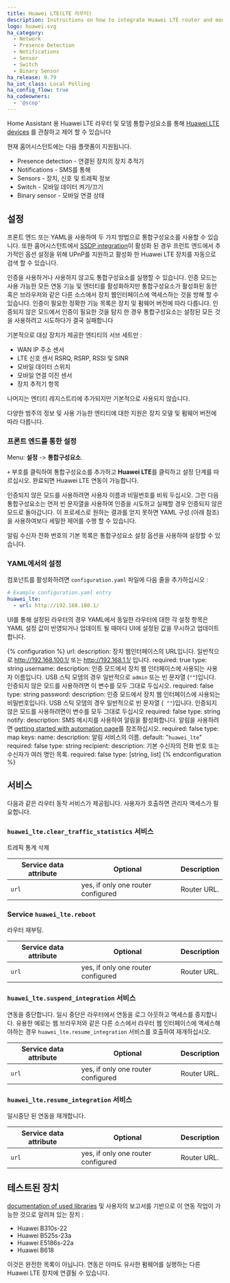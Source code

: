 ```yaml
---
title: Huawei LTE(LTE 라우터)
description: Instructions on how to integrate Huawei LTE router and modem devices with Home Assistant.
logo: huawei.svg
ha_category:
  - Network
  - Presence Detection
  - Notifications
  - Sensor
  - Switch
  - Binary Sensor
ha_release: 0.79
ha_iot_class: Local Polling
ha_config_flow: true
ha_codeowners:
  - '@scop'
---
```


Home Assistant 용 Huawei LTE 라우터 및 모뎀 통합구성요소를 통해 [Huawei LTE devices](https://consumer.huawei.com/en/smart-home/) 를 관찰하고 제어 할 수 있습니다 

현재 홈어시스턴트에는 다음 플랫폼이 지원됩니다.

- Presence detection - 연결된 장치의 장치 추적기 
- Notifications - SMS를 통해
- Sensors - 장치, 신호 및 트레픽 정보
- Switch - 모바일 데이터 켜기/끄기
- Binary sensor - 모바일 연결 상태

## 설정

프론트 엔드 또는 YAML을 사용하여 두 가지 방법으로 통합구성요소를 사용할 수 있습니다. 또한 홈어시스턴트에서 [SSDP integration](../ssdp/)이 활성화 된 경우 프런트 엔드에서 추가적인 옵션 설정을 위해 UPnP를 지원하고 활성화 한 Huawei LTE 장치를 자동으로 검색 할 수 있습니다. 

인증을 사용하거나 사용하지 않고도 통합구성요소를 실행할 수 있습니다. 인증 모드는 사용 가능한 모든 연동 기능 및 엔터티를 활성화하지만 통합구성요소가 활성화된 동안 혹은 브라우저와 같은 다른 소스에서 장치 웹인터페이스에 액세스하는 것을 방해 할 수 있습니다. 인증이 필요한 정확한 기능 목록은 장치 및 펌웨어 버전에 따라 다릅니다. 인증되지 않은 모드에서 인증이 필요한 것을 탐지 한 경우 통합구성요소는 설정된 모든 것을 사용하려고 시도하다가 결국 실패합니다

기본적으로 대상 장치가 제공한 엔티티의 서브 세트만 :

- WAN IP 주소 센서
- LTE 신호 센서 RSRQ, RSRP, RSSI 및 SINR
- 모바일 데이터 스위치
- 모바일 연결 이진 센서
- 장치 추적기 항목

나머지는 엔티티 레지스트리에 추가되지만 기본적으로 사용되지 않습니다.

다양한 범주의 정보 및 사용 가능한 엔티티에 대한 지원은 장치 모델 및 펌웨어 버전에 따라 다릅니다.

### 프론트 엔드를 통한 설정

Menu: **설정** -> **통합구성요소**.

`+` 부호를 클릭하여 통합구성요소를 추가하고 **Huawei LTE**를 클릭하고 설정 단계를 따르십시오. 완료되면 Huawei LTE 연동이 가능합니다.

인증되지 않은 모드를 사용하려면 사용자 이름과 비밀번호를 비워 두십시오. 그런 다음 통합구성요소는 먼저 빈 문자열을 사용하여 인증을 시도하고 실패할 경우 인증되지 않은 모드로 돌아갑니다. 이 프로세스로 원하는 결과를 얻지 못하면 YAML 구성 (아래 참조)을 사용하여보다 세밀한 제어를 수행 할 수 있습니다.

알림 수신자 전화 번호의 기본 목록은 통합구성요소 설정 옵션을 사용하여 설정할 수 있습니다.

### YAML에서의 설정

컴포넌트를 활성화하려면 `configuration.yaml` 파일에 다음 줄을 추가하십시오 :

```yaml
# Example configuration.yaml entry
huawei_lte:
  - url: http://192.168.100.1/
```
UI를 통해 설정된 라우터의 경우 YAML에서 동일한 라우터에 대한 각 설정 항목은 YAML 설정 값이 반영되거나 업데이트 될 때마다 UI에 설정된 값을 무시하고 업데이트합니다.

{% configuration %}
url:
  description: 장치 웹인터페이스의 URL입니다. 일반적으로 http://192.168.100.1/ 또는 http://192.168.1.1/ 입니다.
  required: true
  type: string
username:
  description: 인증 모드에서 장치 웹 인터페이스에 사용되는 사용자 이름입니다. USB 스틱 모뎀의 경우 일반적으로 `admin` 또는 빈 문자열 (`""`)입니다. 인증되지 않은 모드를 사용하려면 이 변수를 모두 그대로 두십시오.
  required: false
  type: string
password:
  description: 인증 모드에서 장치 웹 인터페이스에 사용되는 비밀번호입니다. USB 스틱 모뎀의 경우 일반적으로 빈 문자열 (` ""`)입니다. 인증되지 않은 모드를 사용하려면이 변수를 모두 그대로 두십시오
  required: false
  type: string
notify:
  description: SMS 메시지를 사용하여 알림을 활성화합니다. 알림을 사용하려면 [getting started with automation page](/getting-started/automation/)를 참조하십시오.
  required: false
  type: map
  keys:
    name:
      description: 알림 서비스의 이름.
      default: "`huawei_lte`"
      required: false
      type: string
    recipient:
      description: 기본 수신자의 전화 번호 또는 수신자가 여러 명인 목록.
      required: false
      type: [string, list]
{% endconfiguration %}

## 서비스

다음과 같은 라우터 동작 서비스가 제공됩니다. 사용자가 호출하면 관리자 액세스가 필요합니다.


### `huawei_lte.clear_traffic_statistics` 서비스

트레픽 통계 삭제

| Service data attribute | Optional | Description |
| ---------------------- | -------- | ----------- |
| `url`                  | yes, if only one router configured | Router URL. |

### Service `huawei_lte.reboot`

라우터 재부팅.

| Service data attribute | Optional | Description |
| ---------------------- | -------- | ----------- |
| `url`                  | yes, if only one router configured | Router URL. |

### `huawei_lte.suspend_integration` 서비스

연동을 중단합니다. 일시 중단은 라우터에서 연동을 로그 아웃하고 액세스를 중지합니다.
유용한 예로는 웹 브라우저와 같은 다른 소스에서 라우터 웹 인터페이스에 액세스해야하는 경우
`huawei_lte.resume_integration` 서비스를 호출하여 재개하십시오.

| Service data attribute | Optional | Description |
| ---------------------- | -------- | ----------- |
| `url`                  | yes, if only one router configured | Router URL. |

### `huawei_lte.resume_integration` 서비스

일시중단 된 연동을 재개합니다.

| Service data attribute | Optional | Description |
| ---------------------- | -------- | ----------- |
| `url`                  | yes, if only one router configured | Router URL. |

## 테스트된 장치

[documentation of used libraries](https://github.com/Salamek/huawei-lte-api/#huawei-lte-api) 및 사용자의 보고서를 기반으로 이 연동 작업이 가능한 것으로 알려져 있는 장치 :

- Huawei B310s-22
- Huawei B525s-23a
- Huawei E5186s-22a
- Huawei B618

이것은 완전한 목록이 아닙니다. 연동은 아마도 유사한 펌웨어를 실행하는 다른 Huawei LTE 장치에 연결될 수 있습니다.